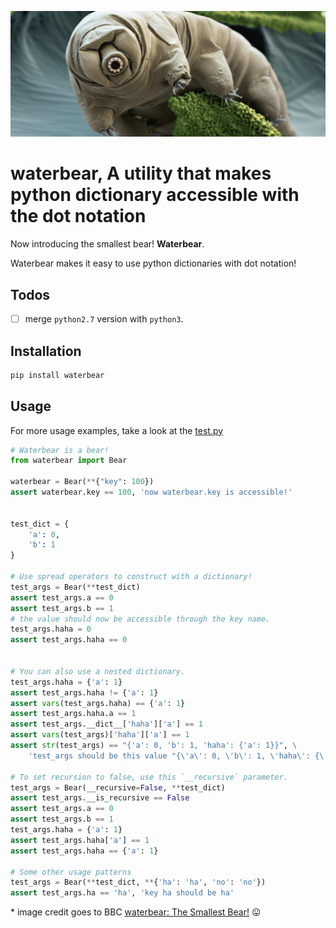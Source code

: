 ![waterbear_is_a_bear](waterbear.jpg)
# waterbear, A utility that makes python dictionary accessible with the dot notation

Now introducing the smallest bear! **Waterbear**.

Waterbear makes it easy to use python dictionaries with dot notation!

## Todos
- [ ] merge `python2.7` version with `python3`.

## Installation 

```python
pip install waterbear
```

## Usage
For more usage examples, take a look at the [test.py](./waterbear/test_waterbear.py)
```python
# Waterbear is a bear!
from waterbear import Bear

waterbear = Bear(**{"key": 100})
assert waterbear.key == 100, 'now waterbear.key is accessible!'


test_dict = {
    'a': 0,
    'b': 1
}

# Use spread operators to construct with a dictionary!
test_args = Bear(**test_dict)
assert test_args.a == 0
assert test_args.b == 1
# the value should now be accessible through the key name.
test_args.haha = 0
assert test_args.haha == 0


# You can also use a nested dictionary.
test_args.haha = {'a': 1}
assert test_args.haha != {'a': 1}
assert vars(test_args.haha) == {'a': 1}
assert test_args.haha.a == 1
assert test_args.__dict__['haha']['a'] == 1
assert vars(test_args)['haha']['a'] == 1
assert str(test_args) == "{'a': 0, 'b': 1, 'haha': {'a': 1}}", \
    'test_args should be this value "{\'a\': 0, \'b\': 1, \'haha\': {\'a\': 1}}"'

# To set recursion to false, use this `__recursive` parameter.
test_args = Bear(__recursive=False, **test_dict)
assert test_args.__is_recursive == False
assert test_args.a == 0
assert test_args.b == 1
test_args.haha = {'a': 1}
assert test_args.haha['a'] == 1
assert test_args.haha == {'a': 1}

# Some other usage patterns
test_args = Bear(**test_dict, **{'ha': 'ha', 'no': 'no'})
assert test_args.ha == 'ha', 'key ha should be ha'
```

\* image credit goes to BBC [waterbear: The Smallest Bear!](http://www.bbc.com/earth/story/20150313-the-toughest-animals-on-earth) 😛

